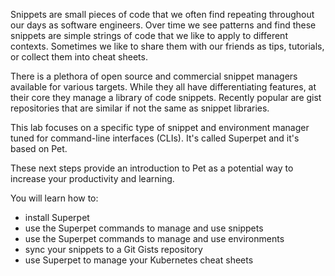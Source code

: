 Snippets are small pieces of code that we often find repeating throughout our days as software engineers. Over time we see patterns and find these snippets are simple strings of code that we like to apply to different contexts. Sometimes we like to share them with our friends as tips, tutorials, or collect them into cheat sheets.

There is a plethora of open source and commercial snippet managers available for various targets. While they all have differentiating features, at their core they manage a library of code snippets. Recently popular are gist repositories that are similar if not the same as snippet libraries.

This lab focuses on a specific type of snippet and environment manager tuned for command-line interfaces (CLIs). It's called Superpet and it's based on Pet.

These next steps provide an introduction to Pet as a potential way to increase your productivity and learning.

You will learn how to:

- install Superpet
- use the Superpet commands to manage and use snippets
- use the Superpet commands to manage and use environments
- sync your snippets to a Git Gists repository
- use Superpet to manage your Kubernetes cheat sheets